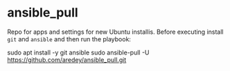 # ansible_pull
Repo for apps and settings for new Ubuntu installis. Before executing install `git` and `ansible` and then run the playbook:

  sudo apt install -y git ansible
  sudo ansible-pull -U https://github.com/aredey/ansible_pull.git
